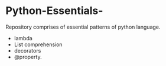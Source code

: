 # Python-Essentials-
Repository comprises of essential patterns of python language.

* lambda
* List comprehension
* decorators
* @property.
